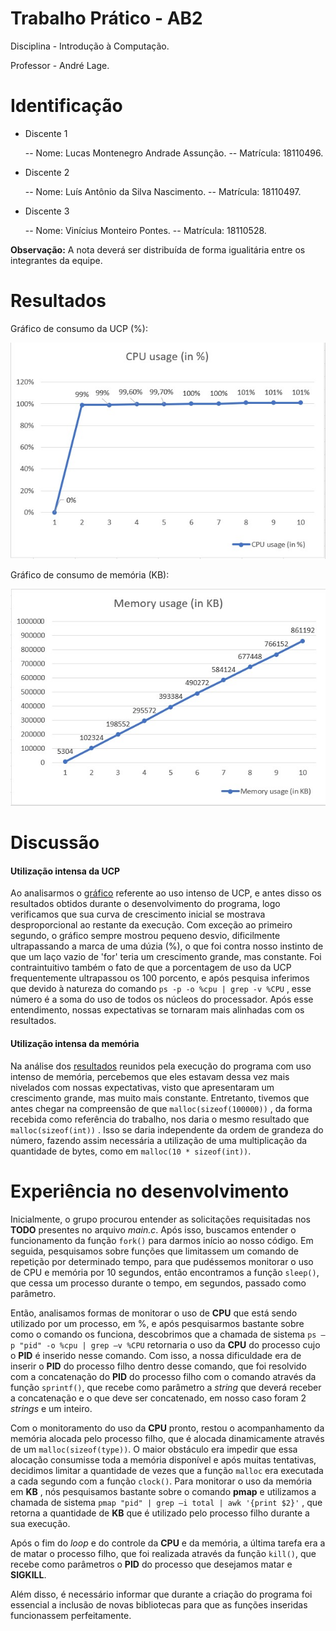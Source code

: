 # Trabalho Prático - AB2

Disciplina - Introdução à Computação.

Professor - André Lage.

# Identificação

- Discente 1

    -- Nome: Lucas Montenegro Andrade Assunção.
    -- Matrícula: 18110496.

- Discente 2

    -- Nome: Luís Antônio da Silva Nascimento.
    -- Matrícula: 18110497.

- Discente 3

    -- Nome: Vinícius Monteiro Pontes.
    -- Matrícula: 18110528.

**Observação:** A nota deverá ser distribuída de forma igualitária entre os integrantes da equipe.


# Resultados

Gráfico de consumo da UCP (%):

![alt text](https://github.com/lucas-montenegro/trabalho_IaC/blob/master/src/grafico_ucp.jpeg "Gráfico de consumo da UCP")

Gráfico de consumo de memória (KB):

![alt text](https://github.com/lucas-montenegro/trabalho_IaC/blob/master/src/grafico_memoria.jpeg "Gráfico de consumo de memória")

# Discussão
#### Utilização intensa da UCP

Ao analisarmos o [gráfico](https://github.com/lucas-montenegro/trabalho_IaC/blob/master/src/grafico_ucp.jpeg "Curva de uso da UCP") referente ao uso intenso de UCP, e antes disso os resultados obtidos durante o desenvolvimento do programa, logo verificamos que sua curva de crescimento inicial se mostrava desproporcional ao restante da execução. Com exceção ao primeiro segundo, o gráfico sempre mostrou pequeno desvio, dificilmente ultrapassando a marca de uma dúzia (%), o que foi contra nosso instinto de que um laço vazio de 'for' teria um crescimento grande, mas constante. Foi contraintuitivo também o fato de que a porcentagem de uso da UCP frequentemente ultrapassou os 100 porcento, e após pesquisa inferimos que devido à natureza do comando `ps -p -o %cpu | grep -v %CPU` , esse número é a soma do uso de todos os núcleos do processador. Após esse entendimento, nossas expectativas se tornaram mais alinhadas com os resultados.

#### Utilização intensa da memória

Na análise dos [resultados](https://github.com/lucas-montenegro/trabalho_IaC/blob/master/src/grafico_memoria.jpeg "Curva de uso da memória") reunidos pela execução do programa com uso intenso de memória, percebemos que eles estavam dessa vez mais nivelados com nossas expectativas, visto que apresentaram um crescimento grande, mas muito mais constante. Entretanto, tivemos que antes chegar na compreensão de que `malloc(sizeof(100000))` , da forma recebida como referência do trabalho, nos daria o mesmo resultado que `malloc(sizeof(int))` . Isso se daria independente da ordem de grandeza do número, fazendo assim necessária a utilização de uma multiplicação da quantidade de bytes, como em `malloc(10 * sizeof(int))`.

# Experiência no desenvolvimento

Inicialmente, o grupo procurou entender as solicitações requisitadas nos **TODO** presentes no arquivo _main.c_. Após isso, buscamos entender o funcionamento da função `fork()` para darmos início ao nosso código. Em seguida, pesquisamos sobre funções que limitassem um comando de repetição por determinado tempo, para que pudéssemos monitorar o uso de CPU e memória por 10 segundos, então encontramos a função `sleep()`, que cessa um processo durante o tempo, em segundos, passado como parâmetro.

Então, analisamos formas de monitorar o uso de **CPU** que está sendo utilizado por um processo, em %, e após pesquisarmos bastante sobre como o comando os funciona, descobrimos que a chamada de sistema `ps –p "pid" -o %cpu | grep –v %CPU` retornaria o uso da **CPU** do processo cujo o **PID** é inserido nesse comando. Com isso, a nossa dificuldade era de inserir o **PID** do processo filho dentro desse comando, que foi resolvido com a concatenação do **PID** do processo filho com o comando através da função `sprintf()`, que recebe como parâmetro a _string_ que deverá receber a concatenação e o que deve ser concatenado, em nosso caso foram 2 _strings_ e um inteiro.

Com o monitoramento do uso da **CPU** pronto, restou o acompanhamento da memória alocada pelo processo filho, que é alocada dinamicamente através de um `malloc(sizeof(type))`. O maior obstáculo era impedir que essa alocação consumisse toda a memória disponível e após muitas tentativas, decidimos limitar a quantidade de vezes que a função `malloc` era executada a cada segundo com a função `clock()`. Para monitorar o uso da memória em **KB** , nós pesquisamos bastante sobre o comando **pmap** e utilizamos a chamada de sistema `pmap "pid" | grep –i total | awk '{print $2}'` , que retorna a quantidade de **KB** que é utilizado pelo processo filho durante a sua execução.

Após o fim do _loop_ e do controle da **CPU** e da memória, a última tarefa era a de matar o processo filho, que foi realizada através da função `kill()`, que recebe como parâmetros o **PID** do processo que desejamos matar e **SIGKILL**.

Além disso, é necessário informar que durante a criação do programa foi essencial a inclusão de novas bibliotecas para que as funções inseridas funcionassem perfeitamente.
